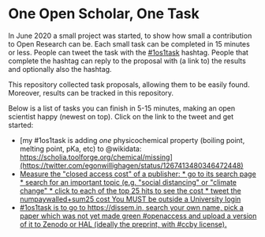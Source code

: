 # One Open Scholar, One Task

In June 2020 a small project was started, to show how small a contribution to Open Research can be.
Each small task can be completed in 15 minutes or less. People can tweet the task with the
[#1os1task](http://twitter.com/hashtag/1os1task) hashtag. People that complete the hashtag can
reply to the proposal with (a link to) the results and optionally also the hashtag.

This repository collected task proposals, allowing them to be easily found. Moreover, results
can be tracked in this repository.

Below is a list of tasks you can finish in 5-15 minutes, making an open scientist happy (newest on top).
Click on the link to the tweet and get started:

* [my #1os1task is adding *one* physicochemical property (boiling point, melting point, pKa, etc) to 
@wikidata: https://scholia.toolforge.org/chemical/missing](https://twitter.com/egonwillighagen/status/1267413480346472448)
* [Measure the "closed access cost" of a publisher: * go to its search page * search for an important topic (e.g. "social distancing" or "climate change" * click to each of the top 25 hits to see  the cost * tweet the numpaywalled+sum25 cost You MUST be outside a University login](https://twitter.com/petermurrayrust/status/1267412069399302144)
* [#1os1task is to go to https://dissem.in, search your own name, pick a paper which was not yet made green #openaccess and upload a version of it to Zenodo or HAL (ideally the preprint, with #ccby license).](https://twitter.com/nemobis/status/1267391178359652352)

